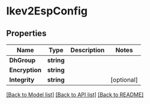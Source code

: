 # Ikev2EspConfig

## Properties
Name | Type | Description | Notes
------------ | ------------- | ------------- | -------------
**DhGroup** | **string** |  | 
**Encryption** | **string** |  | 
**Integrity** | **string** |  | [optional] 

[[Back to Model list]](../README.md#documentation-for-models) [[Back to API list]](../README.md#documentation-for-api-endpoints) [[Back to README]](../README.md)


